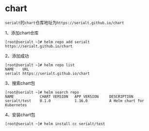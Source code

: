# chart

`serialt`的`chart`仓库地址为`https://serialt.github.io/chart`



1、添加chart仓库

```
[root@serialt ~]# helm repo add serialt https://serialt.github.io/chart
```

2、添加成功

```
[root@serialt ~]# helm repo list
NAME    URL                                 
serialt https://serialt.github.io/chart
```

3、搜索chart包

```
[root@serialt ~]# helm search repo
NAME            CHART VERSION   APP VERSION     DESCRIPTION                
serialt/test    0.1.0           1.16.0          A Helm chart for Kubernetes
```

4、安装chart包

```
[root@serialt ~]# helm install cc serialt/test
```
